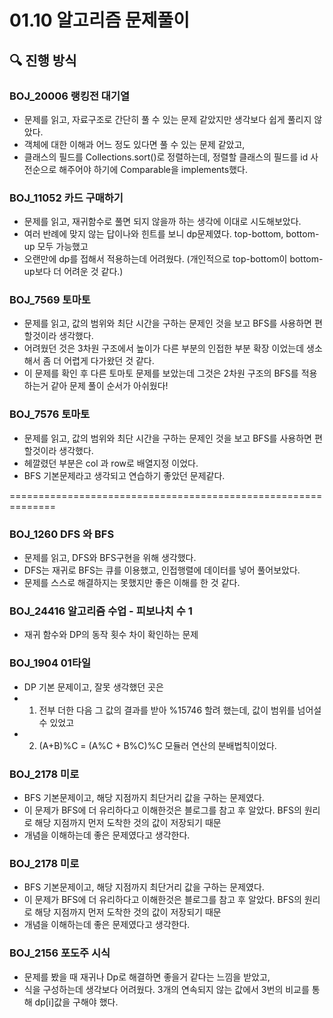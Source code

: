 # 01.10 알고리즘 문제풀이

## 🔍 진행 방식

### BOJ_20006 랭킹전 대기열

- 문제를 읽고, 자료구조로 간단히 풀 수 있는 문제 같았지만 생각보다 쉽게 풀리지 않았다.
- 객체에 대한 이해과 어느 정도 있다면 풀 수 있는 문제 같았고,
- 클래스의 필드를 Collections.sort()로 정렬하는데, 정렬할 클래스의 필드를 id 사전순으로 해주어야 하기에 Comparable<User>을 implements했다.

### BOJ_11052 카드 구매하기

- 문제를 읽고, 재귀함수로 풀면 되지 않을까 하는 생각에 이대로 시도해보았다.
- 여러 반례에 맞지 않는 답이나와 힌트를 보니 dp문제였다. top-bottom, bottom-up 모두 가능했고
- 오랜만에 dp를 접해서 적용하는데 어려웠다. (개인적으로 top-bottom이 bottom-up보다 더 어려운 것 같다.)

### BOJ_7569 토마토

- 문제를 읽고, 값의 범위와 최단 시간을 구하는 문제인 것을 보고 BFS를 사용하면 편할것이라 생각했다.
- 어려웠던 것은 3차원 구조에서 높이가 다른 부분의 인접한 부분 확장 이었는데 생소해서 좀 더 어렵게 다가왔던 것 같다.
- 이 문제를 확인 후 다른 토마토 문제를 보았는데 그것은 2차원 구조의 BFS를 적용하는거 같아 문제 풀이 순서가 아쉬웠다!


### BOJ_7576 토마토

- 문제를 읽고, 값의 범위와 최단 시간을 구하는 문제인 것을 보고 BFS를 사용하면 편할것이라 생각했다.
- 헤깔렸던 부분은 col 과 row로 배열지정 이었다.
- BFS 기본문제라고 생각되고 연습하기 좋았던 문제같다.



==============================================================





### BOJ_1260 DFS 와 BFS

- 문제를 읽고, DFS와 BFS구현을 위해 생각했다.
- DFS는 재귀로 BFS는 큐를 이용했고, 인접행렬에 데이터를 넣어 풀어보았다.
- 문제를 스스로 해결하지는 못했지만 좋은 이해를 한 것 같다.


### BOJ_24416 알고리즘 수업 - 피보나치 수 1

- 재귀 함수와 DP의 동작 횟수 차이 확인하는 문제

### BOJ_1904 01타일

- DP 기본 문제이고, 잘못 생각했던 곳은 
- 1) 전부 더한 다음 그 값의 결과를 받아 %15746 할려 했는데, 값이 범위를 넘어설 수 있었고
- 2) (A+B)%C = (A%C + B%C)%C 모듈러 연산의 분배법칙이었다.

### BOJ_2178 미로

- BFS 기본문제이고, 해당 지점까지 최단거리 값을 구하는 문제였다.
- 이 문제가 BFS에 더 유리하다고 이해한것은 블로그를 참고 후 알았다. BFS의 원리로 해당 지점까지 먼저 도착한 것의 값이 저장되기 때문
- 개념을 이해하는데 좋은 문제였다고 생각한다.

### BOJ_2178 미로

- BFS 기본문제이고, 해당 지점까지 최단거리 값을 구하는 문제였다.
- 이 문제가 BFS에 더 유리하다고 이해한것은 블로그를 참고 후 알았다. BFS의 원리로 해당 지점까지 먼저 도착한 것의 값이 저장되기 때문
- 개념을 이해하는데 좋은 문제였다고 생각한다.

### BOJ_2156 포도주 시식

- 문제를 봤을 때 재귀나 Dp로 해결하면 좋을거 같다는 느낌을 받았고,
- 식을 구성하는데 생각보다 어려웠다. 3개의 연속되지 않는 값에서 3번의 비교를 통해 dp[i]값을 구해야 했다.
